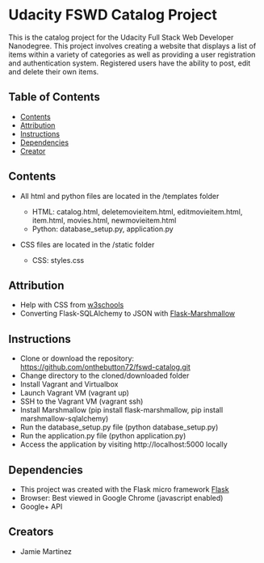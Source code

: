 # Udacity FSWD Catalog Project

This is the catalog project for the Udacity Full Stack Web Developer Nanodegree.  This project involves creating a website that displays a list of items within a variety of categories as well as providing a user registration and authentication system.  Registered users have the ability to post, edit and delete their own items.

## Table of Contents

* [Contents](#contents)
* [Attribution](#attribution)
* [Instructions](#instructions)
* [Dependencies](#dependencies)
* [Creator](#creators)

## Contents

*  All html and python files are located in the /templates folder
    - HTML: catalog.html, deletemovieitem.html, editmovieitem.html, item.html, movies.html, newmovieitem.html
    - Python: database_setup.py, application.py

*  CSS files are located in the /static folder
    - CSS: styles.css

## Attribution

*  Help with CSS from [w3schools](http://www.w3schools.com)
*  Converting Flask-SQLAlchemy to JSON with [Flask-Marshmallow](https://www.youtube.com/watch?v=kRNXKzfYrPU)

## Instructions

* Clone or download the repository: https://github.com/onthebutton72/fswd-catalog.git
* Change directory to the cloned/downloaded folder
* Install Vagrant and Virtualbox
* Launch Vagrant VM (vagrant up)
* SSH to the Vagrant VM (vagrant ssh)
* Install Marshmallow (pip install flask-marshmallow, pip install marshmallow-sqlalchemy)
* Run the database_setup.py file (python database_setup.py)
* Run the application.py file (python application.py)
* Access the application by visiting http://localhost:5000 locally



## Dependencies

* This project was created with the Flask micro framework [Flask](http://flask.pocoo.org/)
* Browser: Best viewed in Google Chrome (javascript enabled)
* Google+ API

## Creators

* Jamie Martinez
